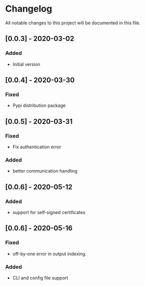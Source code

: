 # Changelog
All notable changes to this project will be documented in this file.

## [0.0.3] - 2020-03-02
### Added
- Initial version

## [0.0.4] - 2020-03-30
### Fixed
- Pypi distribution package

## [0.0.5] - 2020-03-31
### Fixed
- Fix authentication error

### Added
- better communication handling

## [0.0.6] - 2020-05-12
### Added
 - support for self-signed certificates
 
## [0.0.6] - 2020-05-16
### Fixed
 - off-by-one error in output indexing. 
### Added
 - CLI and config file support

